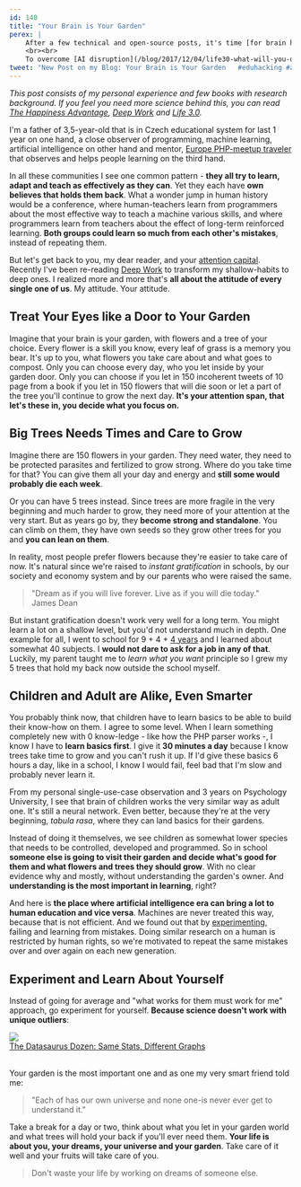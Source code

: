 ```yaml
---
id: 140
title: "Your Brain is Your Garden"
perex: |
    After a few technical and open-source posts, it's time [for brain hacking](/blog/2018/05/03/how-do-you-treat-your-own-first-ai). Thanks to the recent boom of AI, neuroscience starts to overlap with human psychology. When it comes to learning methods, humans and computers are more alike than ever before.
    <br><br>
    To overcome [AI disruption](/blog/2017/12/04/life30-what-will-you-do-when-ai-takes-over-the-world), you'll be valuable by actually making AI or by hacking your brain to be super-adaptable and irreplaceable.
tweet: "New Post on my Blog: Your Brain is Your Garden   #eduhacking #ai #hi #learning "
---
```


*This post consists of my personal experience and few books with research background. If you feel you need more science behind this, you can read [The Happiness Advantage](https://www.amazon.com/gp/product/B00435DZ7S), [Deep Work](http://calnewport.com/books/deep-work) and [Life 3.0](https://www.amazon.com/Life-3-0-Being-Artificial-Intelligence-ebook-dp-B07474JB3Q/dp/B07474JB3Q).*

I'm a father of 3,5-year-old that is in Czech educational system for last 1 year on one hand, a close observer of programming, machine learning, artificial intelligence on other hand and mentor, [Europe PHP-meetup traveler](http://friendsofphp.org) that observes and helps people learning on the third hand.

In all these communities I see one common pattern - **they all try to learn, adapt and teach as effectively as they can**. Yet they each have **own believes that holds them back**. What a wonder  jump in human history would be a conference, where human-teachers learn from programmers about the most effective way to teach a machine various skills, and where programmers learn from teachers about the effect of long-term reinforced learning. **Both groups could learn so much from each other's mistakes**, instead of repeating them.

But let's get back to you, my dear reader, and your [attention capital](http://calnewport.com/blog/2017/11/30/on-the-complicated-economics-of-attention-capital). Recently I've been re-reading [Deep Work](/blog/2017/09/25/3-non-it-books-that-help-you-to-become-better-programmer/#deep-work-by-cal-newport) to transform my shallow-habits to deep ones. I realized more and more that's **all about the attitude of every single one of us**. My attitude. Your attitude.

## Treat Your Eyes like a Door to Your Garden

Imagine that your brain is your garden, with flowers and a tree of your choice. Every flower is a skill you know, every leaf of grass is a memory you bear. It's up to you, what flowers you take care about and what goes to compost. Only you can choose every day, who you let inside by your garden door.
Only you can choose if you let in 150 incoherent tweets of 10 page from a book if you let in 150 flowers that will die soon or let a part of the tree you'll continue to grow the next day. **It's your attention span, that let's these in, you decide what you focus on.**

## Big Trees Needs Times and Care to Grow

Imagine there are 150 flowers in your garden. They need water, they need to be protected parasites and fertilized to grow strong. Where do you take time for that? You can give them all your day and energy and **still some would probably die each week**.

Or you can have 5 trees instead. Since trees are more fragile in the very beginning and much harder to grow, they need more of your attention at the very start. But as years go by, they **become strong and standalone**. You can climb on them, they have own seeds so they grow other trees for you and **you can lean on them**.

In reality, most people prefer flowers because they're easier to take care of now. It's natural since we're raised to *instant gratification* in schools, by our society and economy system and by our parents who were raised the same.

<blockquote class="blockquote text-center">
    "Dream as if you will live forever. Live as if you will die today."
    <footer class="blockquote-footer">James Dean</footer>
</blockquote>

But instant gratification doesn't work very well for a long term. You might learn a lot on a shallow level, but you'd not understand much in depth. One example for all, I went to school for 9 + 4 + [4 years](/blog/2017/11/13/7-tips-you-should-know-before-going-to-university) and I learned about somewhat 40 subjects. I **would not dare to ask for a job in any of that**. Luckily, my parent taught me to *learn what you want* principle so I grew my 5 trees that hold my back now outside the school myself.

## Children and Adult are Alike, Even Smarter

You probably think now, that children have to learn basics to be able to build their know-how on them. I agree to some level. When I learn something completely new with 0 know-ledge - like how the PHP parser works -, I know I have to **learn basics first**. I give it **30 minutes a day** because I know trees take time to grow and you can't rush it up. If I'd give these basics 6 hours a day, like in a school, I know I would fail, feel bad that I'm slow and probably never learn it.

From my personal single-use-case observation and 3 years on Psychology University, I see that brain of children works the very similar way as adult one. It's still a neural network. Even better, because they're at the very beginning, *tabula rasa*, where they can land basics for their gardens.

Instead of doing it themselves, we see children as somewhat lower species that needs to be controlled, developed and programmed. So in school **someone else is going to visit their garden and decide what's good for them and what flowers and trees they should grow**. With no clear evidence why and mostly, without understanding the garden's owner. And **understanding is the most important in learning**, right?

And here is **the place where artificial intelligence era can bring a lot to human education and vice versa**. Machines are never treated this way, because that is not efficient. And we found out that by [experimenting](/blog/2018/09/10/5-advices-i-would-love-to-get-before-starting-to-maintain-open-source/#5-don-t-take-advise-as-granted-experiment-for-yourself), failing and learning from mistakes. Doing similar research on a human is restricted by human rights, so we're motivated to repeat the same mistakes over and over again on each new generation.

## Experiment and Learn About Yourself

Instead of going for average and "what works for them must work for me" approach, go experiment for yourself. **Because science doesn't work with unique outliers**:

<div class="text-center">
    <img src="https://d2f99xq7vri1nk.cloudfront.net/AllDinosGrey_1.png">
    <br>
    <a href="https://www.autodeskresearch.com/publications/samestats">The Datasaurus Dozen: Same Stats, Different Graphs</a>
</div>

<br>

Your garden is the most important one and as one my very smart friend told me:

<blockquote class="blockquote text-center">
    "Each of has our own universe and none one-is never ever get to understand it."
</blockquote>

Take a break for a day or two, think about what you let in your garden world and what trees will hold your back if you'll ever need them. **Your life is about you, your dreams, your universe and your garden**. Take care of it well and your fruits will take care of you.

<blockquote class="blockquote text-center">
    Don't waste your life by working on dreams of someone else.
</blockquote>
